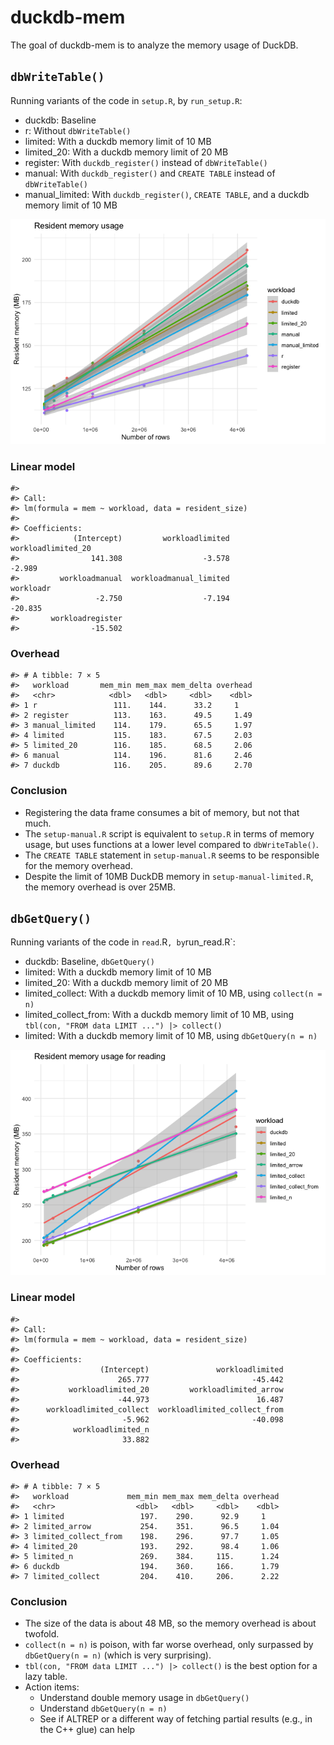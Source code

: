 
<!-- README.md is generated from README.Rmd. Please edit that file -->

# duckdb-mem

<!-- badges: start -->
<!-- badges: end -->

The goal of duckdb-mem is to analyze the memory usage of DuckDB.

## `dbWriteTable()`

Running variants of the code in `setup.R`, by `run_setup.R`:

- duckdb: Baseline
- r: Without `dbWriteTable()`
- limited: With a duckdb memory limit of 10 MB
- limited_20: With a duckdb memory limit of 20 MB
- register: With `duckdb_register()` instead of `dbWriteTable()`
- manual: With `duckdb_register()` and `CREATE TABLE` instead of
  `dbWriteTable()`
- manual_limited: With `duckdb_register()`, `CREATE TABLE`, and a duckdb
  memory limit of 10 MB

![](README_files/figure-gfm/unnamed-chunk-2-1.png)<!-- -->

### Linear model

    #> 
    #> Call:
    #> lm(formula = mem ~ workload, data = resident_size)
    #> 
    #> Coefficients:
    #>            (Intercept)         workloadlimited      workloadlimited_20  
    #>                141.308                  -3.578                  -2.989  
    #>         workloadmanual  workloadmanual_limited               workloadr  
    #>                 -2.750                  -7.194                 -20.835  
    #>       workloadregister  
    #>                -15.502

### Overhead

    #> # A tibble: 7 × 5
    #>   workload       mem_min mem_max mem_delta overhead
    #>   <chr>            <dbl>   <dbl>     <dbl>    <dbl>
    #> 1 r                 111.    144.      33.2     1   
    #> 2 register          113.    163.      49.5     1.49
    #> 3 manual_limited    114.    179.      65.5     1.97
    #> 4 limited           115.    183.      67.5     2.03
    #> 5 limited_20        116.    185.      68.5     2.06
    #> 6 manual            114.    196.      81.6     2.46
    #> 7 duckdb            116.    205.      89.6     2.70

### Conclusion

- Registering the data frame consumes a bit of memory, but not that
  much.
- The `setup-manual.R` script is equivalent to `setup.R` in terms of
  memory usage, but uses functions at a lower level compared to
  `dbWriteTable()`.
- The `CREATE TABLE` statement in `setup-manual.R` seems to be
  responsible for the memory overhead.
- Despite the limit of 10MB DuckDB memory in `setup-manual-limited.R`,
  the memory overhead is over 25MB.

## `dbGetQuery()`

Running variants of the code in `read`.R`, by`run_read.R\`:

- duckdb: Baseline, `dbGetQuery()`
- limited: With a duckdb memory limit of 10 MB
- limited_20: With a duckdb memory limit of 20 MB
- limited_collect: With a duckdb memory limit of 10 MB, using
  `collect(n = n)`
- limited_collect_from: With a duckdb memory limit of 10 MB, using
  `tbl(con, "FROM data LIMIT ...") |> collect()`
- limited: With a duckdb memory limit of 10 MB, using
  `dbGetQuery(n = n)`

![](README_files/figure-gfm/read-1.png)<!-- -->

### Linear model

    #> 
    #> Call:
    #> lm(formula = mem ~ workload, data = resident_size)
    #> 
    #> Coefficients:
    #>                  (Intercept)               workloadlimited  
    #>                      265.777                       -45.442  
    #>           workloadlimited_20         workloadlimited_arrow  
    #>                      -44.973                        16.487  
    #>      workloadlimited_collect  workloadlimited_collect_from  
    #>                       -5.962                       -40.098  
    #>            workloadlimited_n  
    #>                       33.882

### Overhead

    #> # A tibble: 7 × 5
    #>   workload             mem_min mem_max mem_delta overhead
    #>   <chr>                  <dbl>   <dbl>     <dbl>    <dbl>
    #> 1 limited                 197.    290.      92.9     1   
    #> 2 limited_arrow           254.    351.      96.5     1.04
    #> 3 limited_collect_from    198.    296.      97.7     1.05
    #> 4 limited_20              193.    292.      98.4     1.06
    #> 5 limited_n               269.    384.     115.      1.24
    #> 6 duckdb                  194.    360.     166.      1.79
    #> 7 limited_collect         204.    410.     206.      2.22

### Conclusion

- The size of the data is about 48 MB, so the memory overhead is about
  twofold.
- `collect(n = n)` is poison, with far worse overhead, only surpassed by
  `dbGetQuery(n = n)` (which is very surprising).
- `tbl(con, "FROM data LIMIT ...") |> collect()` is the best option for
  a lazy table.
- Action items:
  - Understand double memory usage in `dbGetQuery()`
  - Understand `dbGetQuery(n = n)`
  - See if ALTREP or a different way of fetching partial results (e.g.,
    in the C++ glue) can help
